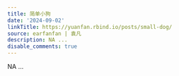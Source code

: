 ```yaml
---
title: 简单小狗
date: '2024-09-02'
linkTitle: https://yuanfan.rbind.io/posts/small-dog/
source: earfanfan | 袁凡
description: NA ...
disable_comments: true
---
```

NA ...